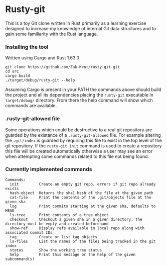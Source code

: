 # Rusty-git

This is a toy Git clone written in Rust primarily as a learning exercise
designed to increase my knowledge of internal Git data structures and to gain
some familiarity with the Rust language.

### Installing the tool
Written using Cargo and Rust 1.63.0
```
git clone https://github.com/Zak-Kent/rusty-git.git
cd src
cargo build
./target/debug/rusty-git --help
```

Assuming Cargo is present in your PATH the commands above should build the
project and all its dependencies placing the `rusty-git` executable in
`target/debug/` directory. From there the help command will show which commands
are available.

### .rusty-git-allowed file
Some operations which could be destructive to a real git repository are guarded
by the existance of a `.rusty-git-allowed` file. For example altering the
`.git/index` is guarded by requiring this file to exist in the top level of the
git repository. If the `rusty-git init` command is used to create a repository
this file will be created automatically otherwise a user may see an error when
attempting some commands related to this file not being found.

### Currently implemented commands
```
Commands:
  init         Create an empty git repo, errors if git repo already exists
  hash-object  Returns the sha1 hash of the file at the given path
  cat-file     Print the contents of the .git/objects file at the given sha
  log          Print commits starting at the given sha, defaults to HEAD
  ls-tree      Print contents of a tree object
  checkout     Checkout a given sha in a given directory, the directory must be empty and created beforehand
  show-ref     Display refs available in local repo along with associated commit IDs
  tag          Create or list tag objects
  ls-files     List the names of the files being tracked in the git index
  status       Show the working tree status
  help         Print this message or the help of the given subcommand(s)
```
